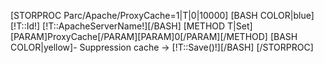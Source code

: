[STORPROC Parc/Apache/ProxyCache=1|T|0|10000]
    [BASH COLOR|blue][!T::Id!] [!T::ApacheServerName!][/BASH]
    [METHOD T|Set][PARAM]ProxyCache[/PARAM][PARAM]0[/PARAM][/METHOD]
    [BASH COLOR|yellow]- Suppression cache -> [!T::Save()!][/BASH]
[/STORPROC]
